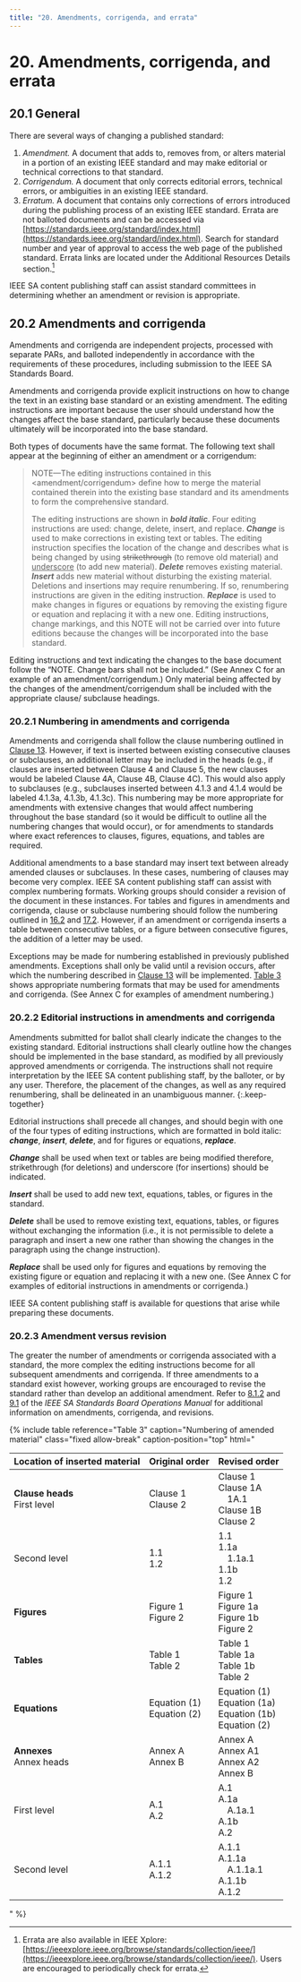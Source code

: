 ```yaml
---
title: "20. Amendments, corrigenda, and errata"
---
```


# 20. Amendments, corrigenda, and errata

## 20.1 General

There are several ways of changing a published standard:

1. *Amendment.* A document that adds to, removes from, or alters material in a portion of an existing IEEE standard and may make editorial or technical corrections to that standard.
2. *Corrigendum.* A document that only corrects editorial errors, technical errors, or ambiguities in an existing IEEE standard.
3. *Erratum.* A document that contains only corrections of errors introduced during the publishing process of an existing IEEE standard. Errata are not balloted documents and can be accessed via [https://standards.ieee.org/standard/index.html](https://standards.ieee.org/standard/index.html). Search for standard number and year of approval to access the web page of the published standard. Errata links are located under the Additional Resources Details section.[^errata]

IEEE SA content publishing staff can assist standard committees in determining whether an amendment or revision is appropriate.

[^errata]: Errata are also available in IEEE Xplore: [https://ieeexplore.ieee.org/browse/standards/collection/ieee/](https://ieeexplore.ieee.org/browse/standards/collection/ieee/). Users are encouraged to periodically check for errata.

## 20.2 Amendments and corrigenda

Amendments and corrigenda are independent projects, processed with separate PARs, and balloted independently in accordance with the requirements of these procedures, including submission to the IEEE SA Standards Board.

Amendments and corrigenda provide explicit instructions on how to change the text in an existing base standard or an existing amendment. The editing instructions are important because the user should understand how the changes affect the base standard, particularly because these documents ultimately will be incorporated into the base standard.

Both types of documents have the same format. The following text shall appear at the beginning of either an amendment or a corrigendum:

> <span class="allsmallcaps">NOTE</span>—The editing instructions contained in this \<amendment/corrigendum\> define how to merge the material contained therein into the existing base standard and its amendments to form the comprehensive standard.
>
> The editing instructions are shown in ***bold italic***. Four editing instructions are used: change, delete, insert, and replace. ***Change*** is used to make corrections in existing text or tables. The editing instruction specifies the location of the change and describes what is being changed by using <strike>strikethrough</strike> (to remove old material) and <ins>underscore</ins> (to add new material). ***Delete*** removes existing material. ***Insert*** adds new material without disturbing the existing material. Deletions and insertions may require renumbering. If so, renumbering instructions are given in the editing instruction. ***Replace*** is used to make changes in figures or equations by removing the existing figure or equation and replacing it with a new one. Editing instructions, change markings, and this <span class="allsmallcaps">NOTE</span> will not be carried over into future editions because the changes will be incorporated into the base standard.

Editing instructions and text indicating the changes to the base document follow the “<span class="allsmallcaps">NOTE</span>. Change bars shall not be included.” (See Annex C for an example of an amendment/corrigendum.) Only material being affected by the changes of the amendment/corrigendum shall be included with the appropriate clause/ subclause headings.

### 20.2.1 Numbering in amendments and corrigenda

Amendments and corrigenda shall follow the clause numbering outlined in [Clause 13](13.html). However, if text is inserted between existing consecutive clauses or subclauses, an additional letter may be included in the heads (e.g., if clauses are inserted between Clause 4 and Clause 5, the new clauses would be labeled Clause 4A, Clause 4B, Clause 4C). This would also apply to subclauses (e.g., subclauses inserted between 4.1.3 and 4.1.4 would be labeled 4.1.3a, 4.1.3b, 4.1.3c). This numbering may be more appropriate for amendments with extensive changes that would affect numbering throughout the base standard (so it would be difficult to outline all the numbering changes that would occur), or for amendments to standards where exact references to clauses, figures, equations, and tables are required.

Additional amendments to a base standard may insert text between already amended clauses or subclauses. In these cases, numbering of clauses may become very complex. IEEE SA content publishing staff can assist with complex numbering formats. Working groups should consider a revision of the document in these instances. For tables and figures in amendments and corrigenda, clause or subclause numbering should follow the numbering outlined in [16.2](16.html#162-numbering-and-capitalization-in-tables) and [17.2](17.html#172-figure-numbering-and-titles). However, if an amendment or corrigenda inserts a table between consecutive tables, or a figure between consecutive figures, the addition of a letter may be used.

Exceptions may be made for numbering established in previously published amendments. Exceptions shall only be valid until a revision occurs, after which the numbering described in [Clause 13](13.html) will be implemented. [Table 3](#table-3) shows appropriate numbering formats that may be used for amendments and corrigenda. (See Annex C for examples of amendment numbering.)

### 20.2.2 Editorial instructions in amendments and corrigenda

Amendments submitted for ballot shall clearly indicate the changes to the existing standard. Editorial instructions shall clearly outline how the changes should be implemented in the base standard, as modified by all previously approved amendments or corrigenda. The instructions shall not require interpretation by the IEEE SA content publishing staff, by the balloter, or by any user. Therefore, the placement of the changes, as well as any required renumbering, shall be delineated in an unambiguous manner.
{:.keep-together}

Editorial instructions shall precede all changes, and should begin with one of the four types of editing instructions, which are formatted in bold italic: ***change***, ***insert***, ***delete***, and for figures or equations, ***replace***.

***Change*** shall be used when text or tables are being modified therefore, strikethrough (for deletions) and underscore (for insertions) should be indicated.

***Insert*** shall be used to add new text, equations, tables, or figures in the standard.

***Delete*** shall be used to remove existing text, equations, tables, or figures without exchanging the information (i.e., it is not permissible to delete a paragraph and insert a new one rather than showing the changes in the paragraph using the change instruction).

***Replace*** shall be used only for figures and equations by removing the existing figure or equation and replacing it with a new one. (See Annex C for examples of editorial instructions in amendments or corrigenda.)

IEEE SA content publishing staff is available for questions that arise while preparing these documents.

### 20.2.3 Amendment versus revision

The greater the number of amendments or corrigenda associated with a standard, the more complex the editing instructions become for all subsequent amendments and corrigenda. If three amendments to a standard exist however, working groups are encouraged to revise the standard rather than develop an additional amendment. Refer to [8.1.2](https://standards.ieee.org/about/policies/opman/sect8/#8.1.2) and [9.1](https://standards.ieee.org/about/policies/sa-opman/sect9.html#9.1) of the *IEEE SA Standards Board Operations Manual* for additional information on amendments, corrigenda, and revisions.

{% include table
   reference="Table 3"
   caption="Numbering of amended material"
   class="fixed allow-break"
   caption-position="top"
   html="<table>
<thead>
  <tr>
    <th>Location of inserted material</th>
    <th>Original order</th>
    <th>Revised order</th>
  </tr>
</thead>
<tbody>
  <tr>
    <td><b>Clause heads</b><br>First level</td>
    <td>Clause 1<br>Clause 2</td>
    <td>Clause 1<br>Clause 1A<br>&#x2003;1A.1<br>Clause 1B<br>Clause 2</td>
  </tr>
  <tr>
    <td>Second level</td>
    <td>1.1<br>1.2</td>
    <td>1.1<br>1.1a<br>&#x2003;1.1a.1<br>1.1b<br>1.2</td>
  </tr>
  <tr>
    <td><b>Figures</b></td>
    <td>Figure 1<br>Figure 2</td>
    <td>Figure 1<br>Figure 1a<br>Figure 1b<br>Figure 2</td>
  </tr>
  <tr>
    <td><b>Tables</b></td>
    <td>Table 1<br>Table 2</td>
    <td>Table 1 <br>Table 1a<br>Table 1b<br>Table 2</td>
  </tr>
  <tr>
    <td><b>Equations</b></td>
    <td>Equation (1)<br>Equation (2)</td>
    <td>Equation (1)<br>Equation (1a)<br>Equation (1b)<br>Equation (2)</td>
  </tr>
  <tr>
    <td><b>Annexes</b><br>Annex heads</td>
    <td> Annex A<br>Annex B</td>
    <td> Annex A<br>Annex A1<br>Annex A2<br>Annex B</td>
  </tr>
  <tr>
    <td>First level</td>
    <td>A.1<br>A.2</td>
    <td>A.1<br>A.1a<br>&#x2003;A.1a.1<br>A.1b<br>A.2</td>
  </tr>
  <tr>
    <td>Second level</td>
    <td>A.1.1<br>A.1.2</td>
    <td>A.1.1<br>A.1.1a<br>&#x2003;A.1.1a.1<br>A.1.1b<br>A.1.2</td>
  </tr>
</tbody>
</table>"
%}
